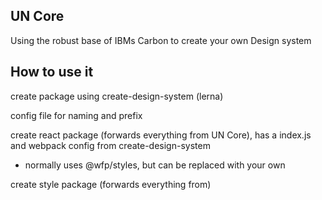 ## UN Core

Using the robust base of IBMs Carbon to create your own Design system

## How to use it

create package using create-design-system (lerna)

config file for naming and prefix

create react package (forwards everything from UN Core), has a index.js and webpack config from create-design-system

- normally uses @wfp/styles, but can be replaced with your own

create style package (forwards everything from)
